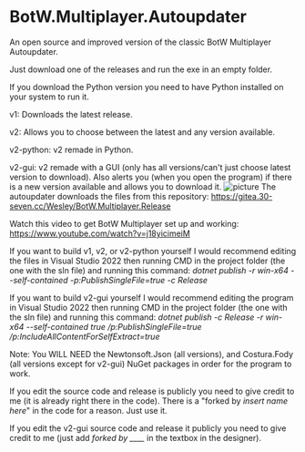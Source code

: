 # BotW.Multiplayer.Autoupdater

An open source and improved version of the classic BotW Multiplayer Autoupdater.

Just download one of the releases and run the exe in an empty folder.

If you download the Python version you need to have Python installed on your system to run it.

v1: Downloads the latest release.

v2: Allows you to choose between the latest and any version available.

v2-python: v2 remade in Python.

v2-gui: v2 remade with a GUI (only has all versions/can't just choose latest version to download). Also alerts you (when you open the program) if there is a new version available and allows you to download it.
![picture](https://gitea.30-seven.cc/Wesley/BotW.Multiplayer.Autoupdater/raw/branch/main/images/GUI.png)
The autoupdater downloads the files from this repository: https://gitea.30-seven.cc/Wesley/BotW.Multiplayer.Release

Watch this video to get BotW Multiplayer set up and working: https://www.youtube.com/watch?v=j18yicimeiM

If you want to build v1, v2, or v2-python yourself I would recommend editing the files in Visual Studio 2022 then running CMD in the project folder (the one with the sln file) and running this command: *dotnet publish -r win-x64 --self-contained -p:PublishSingleFile=true -c Release*

If you want to build v2-gui yourself I would recommend editing the program in Visual Studio 2022 then running CMD in the project folder (the one with the sln file) and running this command: *dotnet publish -c Release -r win-x64 --self-contained true /p:PublishSingleFile=true /p:IncludeAllContentForSelfExtract=true*

Note: You WILL NEED the Newtonsoft.Json (all versions), and Costura.Fody (all versions except for v2-gui) NuGet packages in order for the program to work.

If you edit the source code and release is publicly you need to give credit to me (it is already right there in the code).
There is a "forked by *insert name here*" in the code for a reason. Just use it.

If you edit the v2-gui source code and release it publicly you need to give credit to me (just add *forked by ____* in the textbox in the designer).